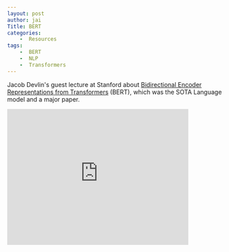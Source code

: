 ```yaml
---
layout: post
author: jai
Title: BERT
categories: 
    -  Resources
tags:
    -  BERT
    -  NLP
    -  Transformers
---
```


Jacob Devlin's guest lecture at Stanford about [Bidirectional Encoder Representations from Transformers](https://arxiv.org/abs/1810.04805) (BERT), which was the SOTA Language model and a major paper.

<div class="video-container">
    <iframe width="420" height="315" src="https://www.youtube.com/embed/knTc-NQSjKA" frameborder="0" allow="accelerometer; clipboard-write; encrypted-media; gyroscope; picture-in-picture" allowfullscreen></iframe>
</div>